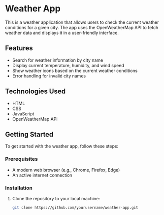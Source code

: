 # Weather App

This is a weather application that allows users to check the current weather conditions for a given city. The app uses the OpenWeatherMap API to fetch weather data and displays it in a user-friendly interface.

## Features

- Search for weather information by city name
- Display current temperature, humidity, and wind speed
- Show weather icons based on the current weather conditions
- Error handling for invalid city names

## Technologies Used

- HTML
- CSS
- JavaScript
- OpenWeatherMap API

## Getting Started

To get started with the weather app, follow these steps:

### Prerequisites

- A modern web browser (e.g., Chrome, Firefox, Edge)
- An active internet connection

### Installation

1. Clone the repository to your local machine:
   ```bash
   git clone https://github.com/yourusername/weather-app.git
